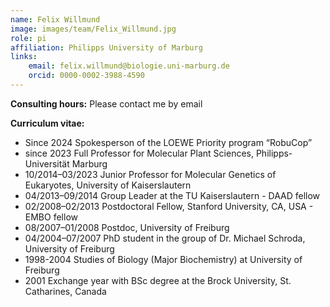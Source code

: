 ```yaml
---
name: Felix Willmund
image: images/team/Felix_Willmund.jpg
role: pi
affiliation: Philipps University of Marburg
links:
    email: felix.willmund@biologie.uni-marburg.de
    orcid: 0000-0002-3988-4590
---
```


**Consulting hours:** Please contact me by email


**Curriculum vitae:**
- Since 2024             Spokesperson of the LOEWE Priority program “RobuCop”
- since 2023             Full Professor for Molecular Plant Sciences, Philipps-Universität Marburg
- 10/2014–03/2023        Junior Professor for Molecular Genetics of Eukaryotes, University of Kaiserslautern
- 04/2013–09/2014        Group Leader at the TU Kaiserslautern - DAAD fellow
- 02/2008–02/2013        Postdoctoral Fellow, Stanford University, CA, USA - EMBO fellow
- 08/2007–01/2008        Postdoc, University of Freiburg
- 04/2004–07/2007        PhD student in the group of Dr. Michael Schroda, University of Freiburg
- 1998-2004              Studies of Biology (Major Biochemistry) at University of Freiburg
- 2001                   Exchange year with BSc degree at the Brock University, St. Catharines, Canada
